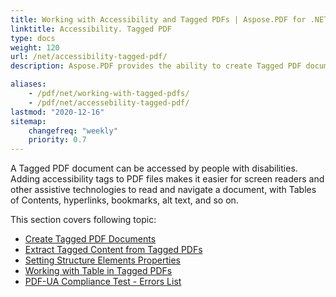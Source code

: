 ```yaml
---
title: Working with Accessibility and Tagged PDFs | Aspose.PDF for .NET
linktitle: Accessibility. Tagged PDF
type: docs
weight: 120
url: /net/accessibility-tagged-pdf/
description: Aspose.PDF provides the ability to create Tagged PDF documents, allowing you to tag the structural elements. Learn more about how to get accessible PDFs.

aliases:    
    - /pdf/net/working-with-tagged-pdfs/
    - /pdf/net/accessebility-tagged-pdf/
lastmod: "2020-12-16"
sitemap:
    changefreq: "weekly"
    priority: 0.7
---
```


A Tagged PDF document can be accessed by people with disabilities. Adding accessibility tags to PDF files makes it easier for screen readers and other assistive technologies to read and navigate a document, with Tables of Contents, hyperlinks, bookmarks, alt text, and so on.

This section covers following topic:

- [Create Tagged PDF Documents](/pdf/net/create-tagged-pdf-documents/)
- [Extract Tagged Content from Tagged PDFs](/pdf/net/extract-tagged-content-from-tagged-pdfs/)
- [Setting Structure Elements Properties](/pdf/net/setting-structure-elements-properties/)
- [Working with Table in Tagged PDFs](/pdf/net/working-with-table-in-tagged-pdfs/)
- [PDF-UA Compliance Test - Errors List](/pdf/net/pdf-ua-compliance-test-errors-list/)
